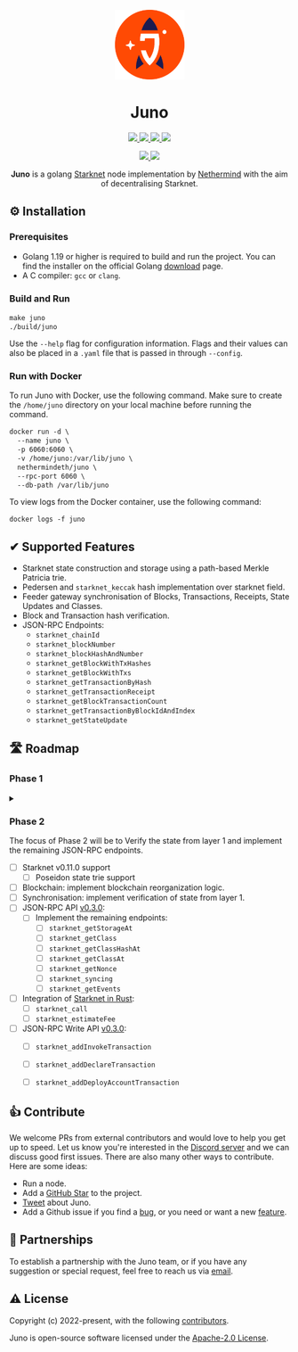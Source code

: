 <p align="center">
  <a href="https://github.com/NethermindEth/juno">
    <img alt="Juno Logo" height="125" src="./.github/juno_icon_light.png">
  </a>
  <br>
</p>

<h1 align="center">Juno</h1>

<p align="center">
  <a href="https://pkg.go.dev/github.com/NethermindEth/juno">
    <img src="https://pkg.go.dev/badge/github.com/NethermindEth/juno.svg">
  </a>
  <a href="https://goreportcard.com/report/github.com/NethermindEth/juno">
    <img src="https://goreportcard.com/badge/github.com/NethermindEth/juno">
  </a>
  <a href="https://github.com/NethermindEth/juno/actions">
    <img src="https://github.com/NethermindEth/juno/actions/workflows/juno-build.yml/badge.svg">
  </a>
  <a href="https://codecov.io/gh/NethermindEth/juno">
    <img src="https://codecov.io/gh/NethermindEth/juno/branch/main/graph/badge.svg">
  </a>

</p>
<p align="center">
  <a href="https://discord.gg/TcHbSZ9ATd">
    <img src="https://img.shields.io/badge/Discord-5865F2?style=for-the-badge&logo=discord&logoColor=white">
  </a>
  <a href="https://twitter.com/nethermindeth?s=20&t=xLC_xrid_f17DJqdJ2EZnA">
    <img src="https://img.shields.io/badge/Twitter-1DA1F2?style=for-the-badge&logo=twitter&logoColor=white">
  </a>
</p>


<p align="center">
  <b>Juno</b> is a golang <a href="https://starknet.io/">Starknet</a> node implementation by <a href="https://nethermind.io/">Nethermind</a> with the aim of decentralising Starknet.
</p>

## ⚙️ Installation

### Prerequisites

- Golang 1.19 or higher is required to build and run the project. You can find the installer on
  the official Golang [download](https://go.dev/doc/install) page.
- A C compiler: `gcc` or `clang`.

### Build and Run

```shell
make juno
./build/juno
```
Use the `--help` flag for configuration information.
Flags and their values can also be placed in a `.yaml` file that is passed in through `--config`.

### Run with Docker

To run Juno with Docker, use the following command. Make sure to create the `/home/juno` directory on your local machine before running the command.

```shell
docker run -d \
  --name juno \
  -p 6060:6060 \
  -v /home/juno:/var/lib/juno \
  nethermindeth/juno \
  --rpc-port 6060 \
  --db-path /var/lib/juno
```

To view logs from the Docker container, use the following command:

```shell
docker logs -f juno
```

## ✔ Supported Features

- Starknet state construction and storage using a path-based Merkle Patricia trie. 
- Pedersen and `starknet_keccak` hash implementation over starknet field.
- Feeder gateway synchronisation of Blocks, Transactions, Receipts, State Updates and Classes.
- Block and Transaction hash verification.
- JSON-RPC Endpoints:
  - `starknet_chainId`
  - `starknet_blockNumber`
  - `starknet_blockHashAndNumber`
  - `starknet_getBlockWithTxHashes`
  - `starknet_getBlockWithTxs`
  - `starknet_getTransactionByHash`
  - `starknet_getTransactionReceipt`
  - `starknet_getBlockTransactionCount`
  - `starknet_getTransactionByBlockIdAndIndex`
  - `starknet_getStateUpdate`

## 🛣 Roadmap

### Phase 1

<details>
<summary></summary>

* [X] Flat DB implementation of trie
* [X] Go implementation of crypto primitives
  * [X] Pedersen hash
  * [X] Starknet_Keccak
  * [X] Felt
* [X] Feeder gateway synchronisation
  * [X] State Update
  * [X] Blocks
  * [X] Transactions
  * [X] Class
* [X] Implement the following core data structures, and their Hash calculations
  * [X] Blocks
  * [X] Transactions and Transaction Receipts
  * [X] Contracts and Classes
* [X] Storing blocks, transactions and State updates in a local DB
* [X] Basic RPC (in progress)
  * [X] `starknet_chainId`
  * [X] `starknet_blockNumber`
  * [X] `starknet_blockHashAndNumber`
  * [X] `starknet_getBlockWithTxHashes`
  * [X] `starknet_getBlockWithTxs`
  * [X] `starknet_getTransactionByHash`
  * [X] `starknet_getTransactionReceipt`
  * [X] `starknet_getBlockTransactionCount`
  * [X] `starknet_getTransactionByBlockIdAndIndex`
  * [X] `starknet_getStateUpdate`

</details>

### Phase 2

The focus of Phase 2 will be to Verify the state from layer 1 and implement the remaining JSON-RPC endpoints.

* [ ] Starknet v0.11.0 support
    * [ ] Poseidon state trie support
* [ ] Blockchain: implement blockchain reorganization logic.
* [ ] Synchronisation: implement verification of state from layer 1.
* [ ] JSON-RPC API [v0.3.0](https://github.com/starkware-libs/starknet-specs/tree/v0.3.0-rc1):
    * [ ] Implement the remaining endpoints:
        * [ ] `starknet_getStorageAt`
        * [ ] `starknet_getClass`
        * [ ] `starknet_getClassHashAt`
        * [ ] `starknet_getClassAt`
        * [ ] `starknet_getNonce`
        * [ ] `starknet_syncing`
        * [ ] `starknet_getEvents`
* [ ] Integration of [Starknet in Rust](https://github.com/lambdaclass/starknet_in_rust):
  * [ ] `starknet_call`
  * [ ] `starknet_estimateFee`
* [ ] JSON-RPC Write API [v0.3.0](https://github.com/starkware-libs/starknet-specs/tree/v0.3.0-rc1):
    * [ ] `starknet_addInvokeTransaction`
    * [ ] `starknet_addDeclareTransaction`
    * [ ] `starknet_addDeployAccountTransaction`
    

## 👍 Contribute

We welcome PRs from external contributors and would love to help you get up to speed.
Let us know you're interested in the [Discord server](https://discord.gg/TcHbSZ9ATd) and we can discuss good first issues.
There are also many other ways to contribute. Here are some ideas:

* Run a node.
* Add a [GitHub Star](https://github.com/NethermindEth/juno/stargazers) to the project.
* [Tweet](https://twitter.com/intent/tweet?url=https%3A%2F%2Fgithub.com%2FNethermindEth%2Fjuno&via=nethermindeth&text=Juno%20is%20Awesome%2C%20they%20are%20working%20hard%20to%20bring%20decentralization%20to%20StarkNet&hashtags=StarkNet%2CJuno%2CEthereum) about Juno.
* Add a Github issue if you find a [bug](https://github.com/NethermindEth/juno/issues/new?assignees=&labels=&template=bug_report.md&title=), or you need or want a new [feature](https://github.com/NethermindEth/juno/issues/new?assignees=&labels=&template=feature_request.md&title=).

## 🤝 Partnerships

To establish a partnership with the Juno team, or if you have any suggestion or special request, feel free to reach us
via [email](mailto:juno@nethermind.io).

## ⚠️ License

Copyright (c) 2022-present, with the following [contributors](https://github.com/NethermindEth/juno/graphs/contributors).

Juno is open-source software licensed under the [Apache-2.0 License](https://github.com/NethermindEth/juno/blob/main/LICENSE).
